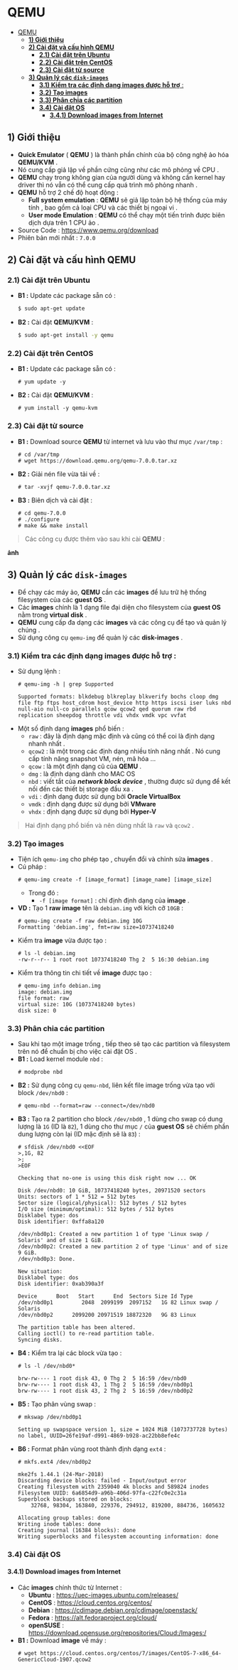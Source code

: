 # QEMU
- [QEMU](#qemu)
  - [**1) Giới thiệu**](#1-giới-thiệu)
  - [**2) Cài đặt và cấu hình QEMU**](#2-cài-đặt-và-cấu-hình-qemu)
    - [**2.1) Cài đặt trên Ubuntu**](#21-cài-đặt-trên-ubuntu)
    - [**2.2) Cài đặt trên CentOS**](#22-cài-đặt-trên-centos)
    - [**2.3) Cài đặt từ source**](#23-cài-đặt-từ-source)
  - [**3) Quản lý các `disk-images`**](#3-quản-lý-các-disk-images)
    - [**3.1) Kiểm tra các định dạng images được hỗ trợ** :](#31-kiểm-tra-các-định-dạng-images-được-hỗ-trợ-)
    - [**3.2) Tạo images**](#32-tạo-images)
    - [**3.3) Phân chia các partition**](#33-phân-chia-các-partition)
    - [**3.4) Cài đặt OS**](#34-cài-đặt-os)
      - [**3.4.1) Download images from Internet**](#341-download-images-from-internet)
## **1) Giới thiệu**
- **Quick Emulator** ( **QEMU** ) là thành phần chính của bộ công nghệ ảo hóa **QEMU/KVM** .
- Nó cung cấp giả lập về phần cứng cũng như các mô phỏng về CPU .
- **QEMU** chạy trong không gian của người dùng và không cần kernel hay driver thì nó vẫn có thể cung cấp quá trình mô phỏng nhanh .
- **QEMU** hỗ trợ 2 chế độ hoạt động :
    - **Full system emulation** : **QEMU** sẽ giả lập toàn bộ hệ thống của máy tính , bao gồm cả loại CPU và các thiết bị ngoại vi .
    - **User mode Emulation** : **QEMU** có thể chạy một tiến trình được biên dịch dựa trên 1 CPU ảo .
- Source Code : https://www.qemu.org/download
- Phiên bản mới nhất : `7.0.0`
## **2) Cài đặt và cấu hình QEMU**
### **2.1) Cài đặt trên Ubuntu**
- **B1 :** Update các package sẵn có :
    ```sh
    $ sudo apt-get update
    ```
- **B2 :** Cài đặt **QEMU/KVM** :
    ```sh
    $ sudo apt-get install -y qemu
    ```
### **2.2) Cài đặt trên CentOS**
- **B1 :** Update các package sẵn có :
    ```
    # yum update -y
    ```
- **B2 :** Cài đặt **QEMU/KVM** :
    ```
    # yum install -y qemu-kvm
    ```
### **2.3) Cài đặt từ source**
- **B1 :** Download source **QEMU** từ internet và lưu vào thư mục `/var/tmp` :
    ```
    # cd /var/tmp
    # wget https://download.qemu.org/qemu-7.0.0.tar.xz
    ```
- **B2 :** Giải nén file vừa tải về :
    ```
    # tar -xvjf qemu-7.0.0.tar.xz
    ```
- **B3 :** Biên dịch và cài đặt :
    ```
    # cd qemu-7.0.0
    # ./configure
    # make && make install
    ```
> Các công cụ được thêm vào sau khi cài **QEMU** :

**ảnh**

## **3) Quản lý các `disk-images`**
- Để chạy các máy ảo, **QEMU** cần các **images** để lưu trữ hệ thống filesystem của các **guest OS** .
- Các **images** chính là 1 dạng file đại diện cho filesystem của **guest OS** nằm trong **virtual disk** .
- **QEMU** cung cấp đa dạng các **images** và các công cụ để tạo và quản lý chúng .
- Sử dụng công cụ `qemu-img` để quản lý các **disk-images** .
### **3.1) Kiểm tra các định dạng images được hỗ trợ** :
- Sử dụng lệnh :
    ```
    # qemu-img -h | grep Supported
    ```
    ```
    Supported formats: blkdebug blkreplay blkverify bochs cloop dmg file ftp ftps host_cdrom host_device http https iscsi iser luks nbd null-aio null-co parallels qcow qcow2 qed quorum raw rbd replication sheepdog throttle vdi vhdx vmdk vpc vvfat
    ```
- Một số định dạng **images** phổ biến :
    - `raw` : đây là định dạng mặc định và cũng có thể coi là định dạng nhanh nhất .
    - `qcow2` : là một trong các định dạng nhiều tính năng nhất . Nó cung cấp tính năng snapshot VM, nén, mã hóa ...
    - `qcow` : là một định dạng cũ của **QEMU** .
    - `dmg` : là định dạng dành cho MAC OS 
    - `nbd` : viết tắt của ***network block device*** , thường được sử dụng để kết nối đến các thiết bị storage đầu xa .
    - `vdi` : định dạng được sử dụng bởi **Oracle VirtualBox**
    - `vmdk` : định dạng được sử dụng bởi **VMware**
    - `vhdx` : định dạng được sử dụng bởi **Hyper-V**
> Hai định dạng phổ biến và nên dùng nhất là `raw` và `qcow2` .
### **3.2) Tạo images**
- Tiện ích `qemu-img` cho phép tạo , chuyển đổi và chỉnh sửa **images** .
- Cú pháp :
    ```
    # qemu-img create -f [image_format] [image_name] [image_size]
    ```
    - Trong đó :
        - `-f [image format]` : chỉ định định dạng của **image** .
- **VD :** Tạo 1 **raw image** tên là `debian.img` với kích cỡ `10GB` :
    ```
    # qemu-img create -f raw debian.img 10G
    Formatting 'debian.img', fmt=raw size=10737418240
    ```
- Kiểm tra **image** vừa được tạo :
    ```
    # ls -l debian.img
    -rw-r--r-- 1 root root 10737418240 Thg 2  5 16:30 debian.img
    ```
- Kiểm tra thông tin chi tiết về **image** được tạo :
    ```
    # qemu-img info debian.img
    image: debian.img
    file format: raw
    virtual size: 10G (10737418240 bytes)
    disk size: 0
    ```
### **3.3) Phân chia các partition**
- Sau khi tạo một image trống , tiếp theo sẽ tạo các partition và filesystem trên nó để chuẩn bị cho việc cài đặt OS .
- **B1 :** Load kernel module `nbd` :
    ```
    # modprobe nbd
    ```
- **B2 :** Sử dụng công cụ `qemu-nbd`, liên kết file image trống vừa tạo với block `/dev/nbd0` :
    ```
    # qemu-nbd --format=raw --connect=/dev/nbd0
    ```
- **B3 :** Tạo ra 2 partition cho block `/dev/nbd0` , 1 dùng cho swap có dung lượng là `1G` (ID là `82`), 1 dùng cho thư mục `/` của **guest OS**  sẽ chiếm phần dung lượng còn lại (ID mặc định sẽ là `83`) :
    ```
    # sfdisk /dev/nbd0 <<EOF
    >,1G, 82
    >;
    >EOF
    ```
    ```
    Checking that no-one is using this disk right now ... OK

    Disk /dev/nbd0: 10 GiB, 10737418240 bytes, 20971520 sectors
    Units: sectors of 1 * 512 = 512 bytes
    Sector size (logical/physical): 512 bytes / 512 bytes
    I/O size (minimum/optimal): 512 bytes / 512 bytes
    Disklabel type: dos
    Disk identifier: 0xffa8a120

    /dev/nbd0p1: Created a new partition 1 of type 'Linux swap / Solaris' and of size 1 GiB.
    /dev/nbd0p2: Created a new partition 2 of type 'Linux' and of size 9 GiB.
    /dev/nbd0p3: Done.

    New situation:
    Disklabel type: dos
    Disk identifier: 0xab390a3f

    Device      Boot   Start      End  Sectors Size Id Type
    /dev/nbd0p1         2048  2099199  2097152   1G 82 Linux swap / Solaris
    /dev/nbd0p2      2099200 20971519 18872320   9G 83 Linux

    The partition table has been altered.
    Calling ioctl() to re-read partition table.
    Syncing disks.
    ```
- **B4 :** Kiểm tra lại các block vừa tạo :
    ```
    # ls -l /dev/nbd0*
    ```
    ```
    brw-rw---- 1 root disk 43, 0 Thg 2  5 16:59 /dev/nbd0
    brw-rw---- 1 root disk 43, 1 Thg 2  5 16:59 /dev/nbd0p1
    brw-rw---- 1 root disk 43, 2 Thg 2  5 16:59 /dev/nbd0p2
    ```
- **B5 :** Tạo phân vùng swap :
    ```
    # mkswap /dev/nbd0p1
    ```
    ```
    Setting up swapspace version 1, size = 1024 MiB (1073737728 bytes)
    no label, UUID=26fe19af-d991-4869-b928-ac22bb8efe4c
    ```
- **B6 :** Format phân vùng root thành định dạng `ext4` :
    ```
    # mkfs.ext4 /dev/nbd0p2
    ```
    ```
    mke2fs 1.44.1 (24-Mar-2018)
    Discarding device blocks: failed - Input/output error
    Creating filesystem with 2359040 4k blocks and 589824 inodes
    Filesystem UUID: 6a6854d9-a96b-406d-97fa-c22fc0e2c31a
    Superblock backups stored on blocks: 
        32768, 98304, 163840, 229376, 294912, 819200, 884736, 1605632

    Allocating group tables: done                            
    Writing inode tables: done                            
    Creating journal (16384 blocks): done
    Writing superblocks and filesystem accounting information: done 
    ```
### **3.4) Cài đặt OS**
#### **3.4.1) Download images from Internet**
- Các **images** chính thức từ Internet :
    - **Ubuntu** : https://uec-images.ubuntu.com/releases/
    - **CentOS** : https://cloud.centos.org/centos/
    - **Debian** : https://cdimage.debian.org/cdimage/openstack/
    - **Fedora** : https://alt.fedoraproject.org/cloud/
    - **openSUSE** : https://download.opensuse.org/repositories/Cloud:/Images:/
- **B1 :** Download **image** về máy :
    ```
    # wget https://cloud.centos.org/centos/7/images/CentOS-7-x86_64-GenericCloud-1907.qcow2
    ```